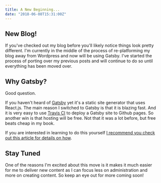```yaml
---
title: A New Beginning...
date: "2018-06-08T15:31:00Z"
---
```


## New Blog!

If you've checked out my blog before you'll likely notice things look pretty different.  I'm currently in the middle of the process of re-platforming my blog away from Wordpress and now will be using Gatsby.  I've started the process of porting over my previous posts and will continue to do so until everything has been moved over.

## Why Gatsby?

Good question.

If you haven't heard of [Gatsby](https://www.gatsbyjs.org/) yet it's a static site generator that uses React.js.  The main reason I switched to Gatsby is that it is blazing fast.  And it is very easy to use [Travis CI](https://travis-ci.org/) to deploy a Gatsby site to Github pages.  So another win is that hosting will be free.  Not that it was a lot before, but free beats cheap in my book.

If you are interested in learning to do this yourself [I recommend you check out this article for details on how](https://medium.freecodecamp.org/how-to-write-a-blog-using-gatsby-from-your-phone-e92a99851a04).

## Stay Tuned

One of the reasons I'm excited about this move is it makes it much easier for me to deliver new content as I can focus less on administration and more on creating content.  So keep an eye out for more coming soon!